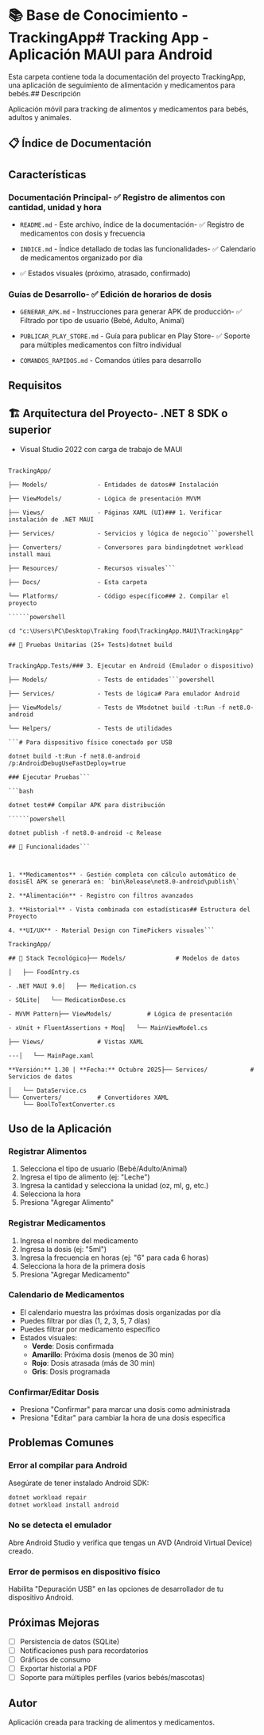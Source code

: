 # 📚 Base de Conocimiento - TrackingApp# Tracking App - Aplicación MAUI para Android



Esta carpeta contiene toda la documentación del proyecto TrackingApp, una aplicación de seguimiento de alimentación y medicamentos para bebés.## Descripción

Aplicación móvil para tracking de alimentos y medicamentos para bebés, adultos y animales.

## 📋 Índice de Documentación

## Características

### Documentación Principal- ✅ Registro de alimentos con cantidad, unidad y hora

- `README.md` - Este archivo, índice de la documentación- ✅ Registro de medicamentos con dosis y frecuencia

- `INDICE.md` - Índice detallado de todas las funcionalidades- ✅ Calendario de medicamentos organizado por día

- ✅ Estados visuales (próximo, atrasado, confirmado)

### Guías de Desarrollo- ✅ Edición de horarios de dosis

- `GENERAR_APK.md` - Instrucciones para generar APK de producción- ✅ Filtrado por tipo de usuario (Bebé, Adulto, Animal)

- `PUBLICAR_PLAY_STORE.md` - Guía para publicar en Play Store- ✅ Soporte para múltiples medicamentos con filtro individual

- `COMANDOS_RAPIDOS.md` - Comandos útiles para desarrollo

## Requisitos

## 🏗️ Arquitectura del Proyecto- .NET 8 SDK o superior

- Visual Studio 2022 con carga de trabajo de MAUI

```- Para Android: Android SDK (API 21 o superior)

TrackingApp/

├── Models/              - Entidades de datos## Instalación

├── ViewModels/          - Lógica de presentación MVVM

├── Views/               - Páginas XAML (UI)### 1. Verificar instalación de .NET MAUI

├── Services/            - Servicios y lógica de negocio```powershell

├── Converters/          - Conversores para bindingdotnet workload install maui

├── Resources/           - Recursos visuales```

├── Docs/                - Esta carpeta

└── Platforms/           - Código específico### 2. Compilar el proyecto

``````powershell

cd "c:\Users\PC\Desktop\Traking food\TrackingApp.MAUI\TrackingApp"

## 🧪 Pruebas Unitarias (25+ Tests)dotnet build

```

```

TrackingApp.Tests/### 3. Ejecutar en Android (Emulador o dispositivo)

├── Models/              - Tests de entidades```powershell

├── Services/            - Tests de lógica# Para emulador Android

├── ViewModels/          - Tests de VMsdotnet build -t:Run -f net8.0-android

└── Helpers/             - Tests de utilidades

```# Para dispositivo físico conectado por USB

dotnet build -t:Run -f net8.0-android /p:AndroidDebugUseFastDeploy=true

### Ejecutar Pruebas```

```bash

dotnet test## Compilar APK para distribución

``````powershell

dotnet publish -f net8.0-android -c Release

## 📱 Funcionalidades```



1. **Medicamentos** - Gestión completa con cálculo automático de dosisEl APK se generará en: `bin\Release\net8.0-android\publish\`

2. **Alimentación** - Registro con filtros avanzados

3. **Historial** - Vista combinada con estadísticas## Estructura del Proyecto

4. **UI/UX** - Material Design con TimePickers visuales```

TrackingApp/

## 🔧 Stack Tecnológico├── Models/              # Modelos de datos

│   ├── FoodEntry.cs

- .NET MAUI 9.0│   ├── Medication.cs

- SQLite│   └── MedicationDose.cs

- MVVM Pattern├── ViewModels/          # Lógica de presentación

- xUnit + FluentAssertions + Moq│   └── MainViewModel.cs

├── Views/               # Vistas XAML

---│   └── MainPage.xaml

**Versión:** 1.30 | **Fecha:** Octubre 2025├── Services/            # Servicios de datos

│   └── DataService.cs
└── Converters/          # Convertidores XAML
    └── BoolToTextConverter.cs
```

## Uso de la Aplicación

### Registrar Alimentos
1. Selecciona el tipo de usuario (Bebé/Adulto/Animal)
2. Ingresa el tipo de alimento (ej: "Leche")
3. Ingresa la cantidad y selecciona la unidad (oz, ml, g, etc.)
4. Selecciona la hora
5. Presiona "Agregar Alimento"

### Registrar Medicamentos
1. Ingresa el nombre del medicamento
2. Ingresa la dosis (ej: "5ml")
3. Ingresa la frecuencia en horas (ej: "6" para cada 6 horas)
4. Selecciona la hora de la primera dosis
5. Presiona "Agregar Medicamento"

### Calendario de Medicamentos
- El calendario muestra las próximas dosis organizadas por día
- Puedes filtrar por días (1, 2, 3, 5, 7 días)
- Puedes filtrar por medicamento específico
- Estados visuales:
  - **Verde**: Dosis confirmada
  - **Amarillo**: Próxima dosis (menos de 30 min)
  - **Rojo**: Dosis atrasada (más de 30 min)
  - **Gris**: Dosis programada

### Confirmar/Editar Dosis
- Presiona "Confirmar" para marcar una dosis como administrada
- Presiona "Editar" para cambiar la hora de una dosis específica

## Problemas Comunes

### Error al compilar para Android
Asegúrate de tener instalado Android SDK:
```powershell
dotnet workload repair
dotnet workload install android
```

### No se detecta el emulador
Abre Android Studio y verifica que tengas un AVD (Android Virtual Device) creado.

### Error de permisos en dispositivo físico
Habilita "Depuración USB" en las opciones de desarrollador de tu dispositivo Android.

## Próximas Mejoras
- [ ] Persistencia de datos (SQLite)
- [ ] Notificaciones push para recordatorios
- [ ] Gráficos de consumo
- [ ] Exportar historial a PDF
- [ ] Soporte para múltiples perfiles (varios bebés/mascotas)

## Autor
Aplicación creada para tracking de alimentos y medicamentos.
